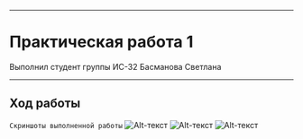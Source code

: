 ____
# Практическая работа 1
Выполнил студент группы ИС-32 Басманова Светлана
____
## Ход работы
`Скриншоты выполненной работы`
![Alt-текст](https://i.imgur.com/C8xQaLJ.png)
![Alt-текст](https://i.imgur.com/yQnzGfP.png)
![Alt-текст](https://i.imgur.com/U7lShX0.png)

